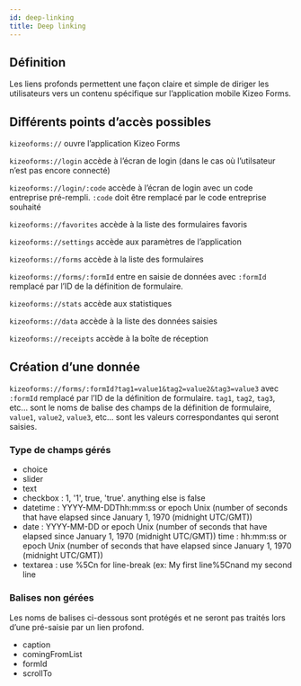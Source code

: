 ```yaml
---
id: deep-linking
title: Deep linking
---
```


## Définition

Les liens profonds permettent une façon claire et simple de diriger les utilisateurs vers un contenu spécifique sur l’application mobile Kizeo Forms.

## Différents points d’accès possibles

`kizeoforms://` ouvre l’application Kizeo Forms

`kizeoforms://login` accède à l’écran de login (dans le cas où l’utilsateur n’est pas encore connecté)

`kizeoforms://login/:code` accède à l’écran de login avec un code entreprise pré-rempli. `:code` doit être remplacé par le code entreprise souhaité

`kizeoforms://favorites` accède à la liste des formulaires favoris

`kizeoforms://settings` accède aux paramètres de l’application

`kizeoforms://forms` accède à la liste des formulaires

`kizeoforms://forms/:formId` entre en saisie de données avec `:formId` remplacé par l’ID de la définition de formulaire.

`kizeoforms://stats` accède aux statistiques

`kizeoforms://data` accède à la liste des données saisies

`kizeoforms://receipts` accède à la boîte de réception

## Création d’une donnée

`kizeoforms://forms/:formId?tag1=value1&tag2=value2&tag3=value3`
avec `:formId` remplacé par l’ID de la définition de formulaire.
`tag1`, `tag2`, `tag3`, etc... sont le noms de balise des champs de la définition de formulaire, `value1`, `value2`, `value3`, etc... sont les valeurs correspondantes qui seront saisies.

### Type de champs gérés

- choice
- slider
- text
- checkbox : 1, '1', true, 'true'. anything else is false
- datetime : YYYY-MM-DDThh:mm:ss or epoch Unix (number of seconds that have elapsed since January 1, 1970 (midnight UTC/GMT))
- date : YYYY-MM-DD or epoch Unix (number of seconds that have elapsed since January 1, 1970 (midnight UTC/GMT))
  time : hh:mm:ss or epoch Unix (number of seconds that have elapsed since January 1, 1970 (midnight UTC/GMT))
- textarea : use %5Cn for line-break (ex: My first line%5Cnand my second line

### Balises non gérées

Les noms de balises ci-dessous sont protégés et ne seront pas traités lors d’une pré-saisie par un lien profond.

- caption
- comingFromList
- formId
- scrollTo
